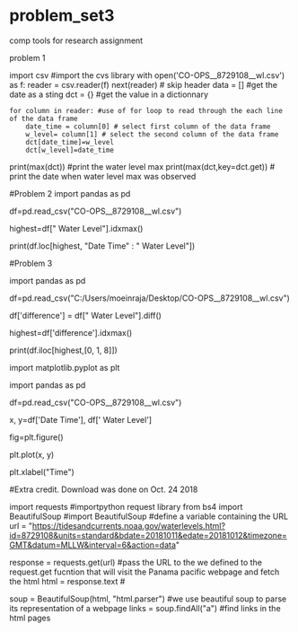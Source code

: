 # problem_set3
comp tools for research assignment

problem 1

import csv #import the cvs library
with open('CO-OPS__8729108__wl.csv') as f:
    reader = csv.reader(f)
    next(reader) # skip header
    data = [] #get the date as a sting
    dct = {} #get the value in a dictionnary

    for column in reader: #use of for loop to read through the each line of the data frame
        date_time = column[0] # select first column of the data frame
        w_level= column[1] # select the second column of the data frame
        dct[date_time]=w_level
        dct[w_level]=date_time

print(max(dct)) #print the water level max
print(max(dct,key=dct.get)) # print the date when water level max was observed


#Problem 2
import pandas as pd

df=pd.read_csv("CO-OPS__8729108__wl.csv")

highest=df[" Water Level"].idxmax()

print(df.loc[highest, "Date Time" : " Water Level"])

#Problem 3

import pandas as pd

df=pd.read_csv("C:/Users/moeinraja/Desktop/CO-OPS__8729108__wl.csv")

df['difference'] = df[" Water Level"].diff()

highest=df['difference'].idxmax()

print(df.iloc[highest,[0, 1, 8]])


import matplotlib.pyplot as plt

import pandas as pd

df=pd.read_csv("CO-OPS__8729108__wl.csv")

x, y=df['Date Time'], df[' Water Level']

fig=plt.figure()

plt.plot(x, y)

plt.xlabel("Time")


#Extra credit. Download was done on Oct. 24 2018

import requests #importpython request library
from bs4 import BeautifulSoup #import BeautifulSoup
#define a variable containing the URL
url = "https://tidesandcurrents.noaa.gov/waterlevels.html?id=8729108&units=standard&bdate=20181011&edate=20181012&timezone=GMT&datum=MLLW&interval=6&action=data"

response = requests.get(url) #pass the URL to the we defined to the request.get fucntion that will visit the Panama pacific webpage and fetch the html
html = response.text #

soup = BeautifulSoup(html, "html.parser") #we use beautiful soup to parse its representation of a webpage
links = soup.findAll("a") #find links in the html pages
